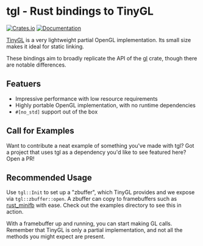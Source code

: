 # tgl - Rust bindings to TinyGL

[![Crates.io](https://img.shields.io/crates/v/tgl.svg)](https://crates.io/crates/tgl)
[![Documentation](https://docs.rs/tgl/badge.svg)](https://docs.rs/tgl)

[TinyGL](https://github.com/c-chads/tinygl) is a very lightweight partial OpenGL implementation. Its small size makes it ideal for static linking.

These bindings aim to broadly replicate the API of the [gl](https://github.com/briancanzyk/gl-rs) crate, though there are notable differences.

## Featuers

- Impressive performance with low resource requirements
- Highly portable OpenGL implementation, with no runtime dependencies
- `#[no_std]` support out of the box

## Call for Examples

Want to contribute a neat example of something you've made with tgl? Got a project that uses tgl as a dependency you'd like to see featured here? Open a PR!

## Recommended Usage

Use `tgl::Init` to set up a "zbuffer", which TinyGL provides and we expose via `tgl::zbuffer::open`. A zbuffer can copy to framebuffers such as [rust_minifb](https://github.com/emoon/rust_minifb) with ease. Check out the examples directory to see this in action.

With a framebuffer up and running, you can start making GL calls. Remember that TinyGL is only a partial implementation, and not all the methods you might expect are present.
